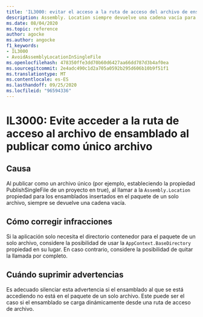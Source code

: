 ```yaml
---
title: 'IL3000: evitar el acceso a la ruta de acceso del archivo de ensamblado al publicar como un solo archivo (análisis de código)'
description: Assembly. Location siempre devuelve una cadena vacía para los ensamblados insertados en un paquete de un solo archivo.
ms.date: 08/04/2020
ms.topic: reference
author: agocke
ms.author: angocke
f1_keywords:
- IL3000
- AvoidAssemblyLocationInSingleFile
ms.openlocfilehash: 478350ffe3dd70b60d6427aa66dd787d3b4af0ea
ms.sourcegitcommit: 2e4adc490c1d2a705a0592b295d606b10b9f51f1
ms.translationtype: MT
ms.contentlocale: es-ES
ms.lasthandoff: 09/25/2020
ms.locfileid: "96594336"
---
```

# <a name="il3000-avoid-accessing-assembly-file-path-when-publishing-as-a-single-file"></a>IL3000: Evite acceder a la ruta de acceso al archivo de ensamblado al publicar como único archivo

## <a name="cause"></a>Causa

Al publicar como un archivo único (por ejemplo, estableciendo la propiedad PublishSingleFile de un proyecto en true), al llamar a la `Assembly.Location` propiedad para los ensamblados insertados en el paquete de un solo archivo, siempre se devuelve una cadena vacía.

## <a name="how-to-fix-violations"></a>Cómo corregir infracciones

Si la aplicación solo necesita el directorio contenedor para el paquete de un solo archivo, considere la posibilidad de usar la `AppContext.BaseDirectory` propiedad en su lugar. En caso contrario, considere la posibilidad de quitar la llamada por completo.

## <a name="when-to-suppress-warnings"></a>Cuándo suprimir advertencias

Es adecuado silenciar esta advertencia si el ensamblado al que se está accediendo no está en el paquete de un solo archivo. Este puede ser el caso si el ensamblado se carga dinámicamente desde una ruta de acceso de archivo.
